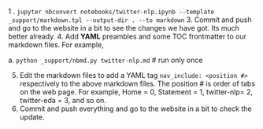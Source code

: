 1 . `jupyter nbconvert notebooks/twitter-nlp.ipynb --template _support/markdown.tpl --output-dir . --to markdown`
3. Commit and push and go to the website in a bit to see the changes we have got. Its much better already.
4. Add **YAML** preambles and some TOC frontmatter to our markdown files. For example,
   
   a. `python _support/nbmd.py twitter-nlp.md` # run only once
    
5. Edit the markdown files to add a YAML tag `nav_include: <position #>`  respectively to the above markdown files. 
The position # is order of tabs on the web page. For example, Home = 0, Statement = 1, twitter-nlp= 2, twitter-eda = 3, and so on. 
6. Commit and push everything and go to the website in a bit to check the update.